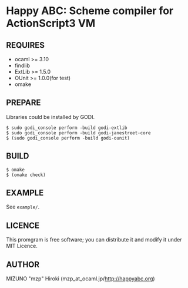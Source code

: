 Happy ABC: Scheme compiler for ActionScript3 VM
===============================================

REQUIRES
--------

* ocaml >= 3.10
* findlib
* ExtLib >= 1.5.0
* OUnit >= 1.0.0(for test)
* omake

PREPARE
-------
Libraries could be installed by GODI.

    $ sudo godi_console perform -build godi-extlib
    $ sudo godi_console perform -build godi-janestreet-core
    $ (sudo godi_console perform -build godi-ounit)

BUILD
-----

    $ omake
    $ (omake check)

EXAMPLE
-------
See `example/`.

LICENCE
-------
This promgram is free software; you can distribute it and modify it under MIT Licence.

AUTHOR
------
MIZUNO "mzp" Hiroki (mzp_at_ocaml.jp/http://happyabc.org)

